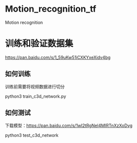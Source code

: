 # Motion_recognition_tf
Motion recognition

# 训练和验证数据集
https://pan.baidu.com/s/1_59uKw51iCXKYxeXidv4bg

## 如何训练
训练前需要将视频数据进行切分

python3 train_c3d_network.py

## 如何测试
下载模型：https://pan.baidu.com/s/1wI2tRgNel4MIRTnXzXoDvg


python3 test_c3d_network

